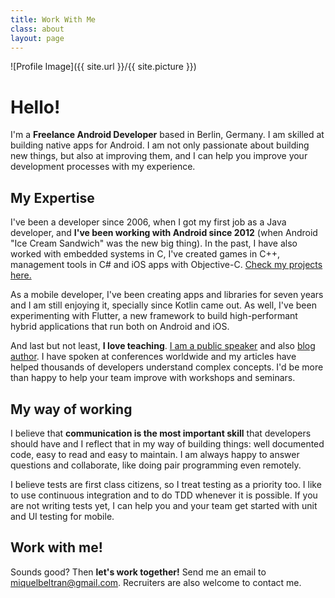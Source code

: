 ```yaml
---
title: Work With Me
class: about
layout: page
---
```

![Profile Image]({{ site.url }}/{{ site.picture }})

# Hello!

I'm a **Freelance Android Developer** based in Berlin, Germany. I am skilled at
building native apps for Android.
I am not only passionate about building new things, but also at improving them,
and I can help you improve your development processes with my experience.

## My Expertise

I've been a developer since 2006, when I got my first job as a Java developer,
and **I've been working with Android since 2012** (when Android "Ice Cream Sandwich"
was the new big thing). In the past, I have also worked with embedded systems
in C, I've created games in C++, management tools in C# and iOS apps with
Objective-C. [Check my projects here.](/projects)

As a mobile developer, I've been creating apps and libraries for seven years
and I am still enjoying it, specially since Kotlin came out. As well, I've been
experimenting with Flutter, a new framework to build high-performant hybrid
applications that run both on Android and iOS.

And last but not least, **I love teaching**. [I am a public speaker](/talks) and also
[blog author](https://medium.com/@miqubel).
I have spoken at conferences worldwide and my articles have helped
thousands of developers understand complex concepts. I'd be more than happy to
help your team improve with workshops and seminars.

## My way of working

I believe that **communication is the most important skill** that developers should
have and I reflect that in my way of building things: well documented code,
easy to read and easy to maintain. I am always happy to answer questions and
collaborate, like doing pair programming even remotely.

I believe tests are first class citizens, so I treat testing as a priority too.
I like to use continuous integration and to do TDD whenever it is possible. If
you are not writing tests yet, I can help you and your team get started with
unit and UI testing for mobile.

## Work with me!

Sounds good? Then **let's work together!**
Send me an email to miquelbeltran@gmail.com.
Recruiters are also welcome to contact me.
